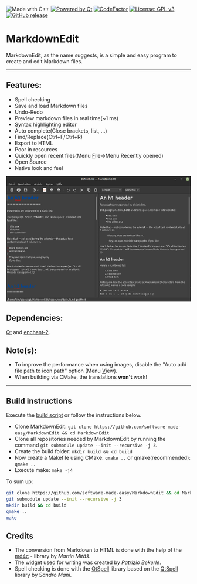 ![Made with C++](https://forthebadge.com/images/badges/made-with-c-plus-plus.svg)
[![Powered by Qt](https://forthebadge.com/images/badges/powered-by-qt.svg)](https://qt.io)
[![CodeFactor](https://www.codefactor.io/repository/github/software-made-easy/markdownedit/badge/main)](https://www.codefactor.io/repository/github/software-made-easy/markdownedit/overview/main)
[![License: GPL v3](https://img.shields.io/badge/License-GPLv3-blue.svg)](https://www.gnu.org/licenses/gpl-3.0)
[![GitHub release](https://img.shields.io/github/release/software-made-easy/MarkdownEdit.svg)](https://github.com/software-made-easy/MarkdownEdit/releases/)


# MarkdownEdit

MarkdownEdit, as the name suggests, is a simple and easy program to create and edit Markdown files.

-------

## Features:

- Spell checking
- Save and load Markdown files
- Undo-Redo
- Preview markdown files in real time(~1 ms)
- Syntax highlighting editor
- Auto complete(Close brackets, list, ...)
- Find/Replace(Ctrl+F/Ctrl+R)
- Export to HTML
- Poor in resources
- Quickly open recent files(Menu <u>F</u>ile->Menu Recently opened)
- Open Source
- Native look and feel

![Example](doc/images/Example.png)

## Dependencies:
[Qt](https://qt.io/) and [enchant-2](https://github.com/AbiWord/enchant).

## Note(s): 
- To improve the performance when using images, disable the "Auto add file path to icon path" option (Menu <u>V</u>iew).
- When building via CMake, the translations **won't** work!


-------

## Build instructions
Execute the [build script](scripts/build.sh) or follow the instructions below.

- Clone MarkdownEdit: `git clone https://github.com/software-made-easy/MarkdownEdit && cd MarkdownEdit`
- Clone all repositories needed by MarkdownEdit by running the command `git submodule update --init --recursive -j 3`.
- Create the build folder: `mkdir build && cd build`
- Now create a Makefile using CMake: `cmake ..` or qmake(recommended): `qmake ..`
- Execute make: `make -j4`

To sum up:
```bash
git clone https://github.com/software-made-easy/MarkdownEdit && cd MarkdownEdit
git submodule update --init --recursive -j 3
mkdir build && cd build
qmake ..
make
```

## Credits

- The conversion from Markdown to HTML is done with the help of the [md4c](https://github.com/mity/md4c) - library by *Martin Mitáš*.
- The [widget](https://github.com/pbek/qmarkdowntextedit) used for writing was created by *Patrizio Bekerle*.
- Spell checking is done with the [QtSpell](https://github.com/software-made-easy/QtSpell) library based on the [QtSpell](https://github.com/manisandro/qtspell) library by *Sandro Mani*.
